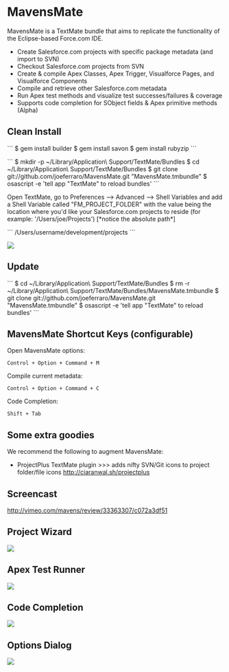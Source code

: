 <h1>MavensMate</h1>
MavensMate is a TextMate bundle that aims to replicate the functionality of the Eclipse-based Force.com IDE.
<UL>
	<LI>Create Salesforce.com projects with specific package metadata (and import to SVN)
	<LI>Checkout Salesforce.com projects from SVN
	<LI>Create & compile Apex Classes, Apex Trigger, Visualforce Pages, and Visualforce Components
	<LI>Compile and retrieve other Salesforce.com metadata
	<LI>Run Apex test methods and visualize test successes/failures & coverage
	<LI>Supports code completion for SObject fields & Apex primitive methods (Alpha)
</UL> 

<P>
<h2>Clean Install</h2>
<p></p>
```
$ gem install builder
$ gem install savon
$ gem install rubyzip
```
<p></p>
```
$ mkdir -p ~/Library/Application\ Support/TextMate/Bundles
$ cd ~/Library/Application\ Support/TextMate/Bundles
$ git clone git://github.com/joeferraro/MavensMate.git "MavensMate.tmbundle"
$ osascript -e 'tell app "TextMate" to reload bundles'
```

<p>Open TextMate, go to Preferences --> Advanced --> Shell Variables and add a Shell Variable called "FM_PROJECT_FOLDER" with the value being the location where you'd like your Salesforce.com projects to reside (for example: '/Users/joe/Projects') [*notice the absolute path*]</p>
```
/Users/username/development/projects
```
<P><img src="http://wearemavens.com/images/mm/path3.png"/></P>

<h2>Update</h2>
<p></p>
```
$ cd ~/Library/Application\ Support/TextMate/Bundles
$ rm -r ~/Library/Application\ Support/TextMate/Bundles/MavensMate.tmbundle
$ git clone git://github.com/joeferraro/MavensMate.git "MavensMate.tmbundle"
$ osascript -e 'tell app "TextMate" to reload bundles'
```

</P> 

<P>
<h2>MavensMate Shortcut Keys (configurable)</h2>
<P>Open MavensMate options:</P>

	Control + Option + Command + M

<P>Compile current metadata:</P>

	Control + Option + Command + C

<P>Code Completion:</P>

	Shift + Tab
</P>

<P>
<h2>Some extra goodies</h2>
<P>We recommend the following to augment MavensMate:</P>
<UL>
	<LI>ProjectPlus TextMate plugin >>> adds nifty SVN/Git icons to project folder/file icons
	<A HREF="http://ciaranwal.sh/projectplus">http://ciaranwal.sh/projectplus</A>
</UL>
</P>

<p>
<h2>Screencast</h2>
<p><a href="http://vimeo.com/mavens/review/33363307/c072a3df51">http://vimeo.com/mavens/review/33363307/c072a3df51</a></p>
</p>	

<P>
<h2>Project Wizard</h2>
<P><img src="http://wearemavens.com/images/mm/wizard.png"/></P>
<h2>Apex Test Runner</h2>
<P><img src="http://wearemavens.com/images/mm/test2.png"/></P>
<h2>Code Completion</h2>
<P><img src="http://wearemavens.com/images/mm/completion2.png"/></P>
<h2>Options Dialog</h2>
<P><img src="http://wearemavens.com/images/mm/options.png"/></P>
</p>